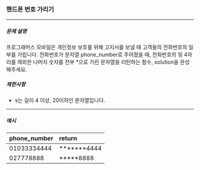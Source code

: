 ### 핸드폰 번호 가리기

***

##### 문제 설명

프로그래머스 모바일은 개인정보 보호를 위해 고지서를 보낼 때 고객들의 전화번호의 일부를 가립니다.
전화번호가 문자열 phone_number로 주어졌을 때, 전화번호의 뒷 4자리를 제외한 나머지 숫자를 전부 *으로 가린 문자열을 리턴하는 함수, solution을 완성해주세요.


##### 제한사항
 - s는 길이 4 이상, 20이하인 문자열입니다.

-----

##### 예시
| phone_number | return |
| :-| :-|
| 01033334444 | *******4444 |
| 027778888 | *****8888 |
